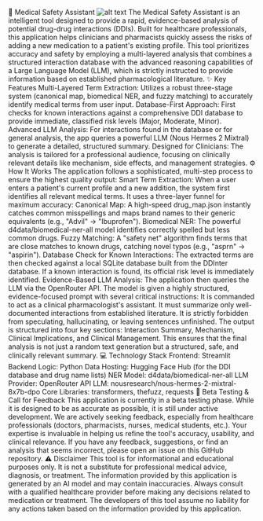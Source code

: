 🧠 Medical Safety Assistant
![alt text](https://static.streamlit.io/badges/streamlit_badge_black_white.svg)
The Medical Safety Assistant is an intelligent tool designed to provide a rapid, evidence-based analysis of potential drug-drug interactions (DDIs). Built for healthcare professionals, this application helps clinicians and pharmacists quickly assess the risks of adding a new medication to a patient's existing profile.
This tool prioritizes accuracy and safety by employing a multi-layered analysis that combines a structured interaction database with the advanced reasoning capabilities of a Large Language Model (LLM), which is strictly instructed to provide information based on established pharmacological literature.
✨ Key Features
Multi-Layered Term Extraction: Utilizes a robust three-stage system (canonical map, biomedical NER, and fuzzy matching) to accurately identify medical terms from user input.
Database-First Approach: First checks for known interactions against a comprehensive DDI database to provide immediate, classified risk levels (Major, Moderate, Minor).
Advanced LLM Analysis: For interactions found in the database or for general analysis, the app queries a powerful LLM (Nous Hermes 2 Mixtral) to generate a detailed, structured summary.
Designed for Clinicians: The analysis is tailored for a professional audience, focusing on clinically relevant details like mechanism, side effects, and management strategies.
⚙️ How It Works
The application follows a sophisticated, multi-step process to ensure the highest quality output:
Smart Term Extraction: When a user enters a patient's current profile and a new addition, the system first identifies all relevant medical terms. It uses a three-layer funnel for maximum accuracy:
Canonical Map: A high-speed drug_map.json instantly catches common misspellings and maps brand names to their generic equivalents (e.g., "Advil" -> "Ibuprofen").
Biomedical NER: The powerful d4data/biomedical-ner-all model identifies correctly spelled but less common drugs.
Fuzzy Matching: A "safety net" algorithm finds terms that are close matches to known drugs, catching novel typos (e.g., "asprn" -> "aspirin").
Database Check for Known Interactions: The extracted terms are then checked against a local SQLite database built from the DDInter database. If a known interaction is found, its official risk level is immediately identified.
Evidence-Based LLM Analysis: The application then queries the LLM via the OpenRouter API. The model is given a highly structured, evidence-focused prompt with several critical instructions:
It is commanded to act as a clinical pharmacologist's assistant.
It must summarize only well-documented interactions from established literature.
It is strictly forbidden from speculating, hallucinating, or leaving sentences unfinished.
The output is structured into four key sections: Interaction Summary, Mechanism, Clinical Implications, and Clinical Management.
This ensures that the final analysis is not just a random text generation but a structured, safe, and clinically relevant summary.
💻 Technology Stack
Frontend: Streamlit
Backend Logic: Python
Data Hosting: Hugging Face Hub (for the DDI database and drug name lists)
NER Model: d4data/biomedical-ner-all
LLM Provider: OpenRouter API
LLM: nousresearch/nous-hermes-2-mixtral-8x7b-dpo
Core Libraries: transformers, thefuzz, requests
🚧 Beta Testing & Call for Feedback
This application is currently in a beta testing phase. While it is designed to be as accurate as possible, it is still under active development.
We are actively seeking feedback, especially from healthcare professionals (doctors, pharmacists, nurses, medical students, etc.). Your expertise is invaluable in helping us refine the tool's accuracy, usability, and clinical relevance.
If you have any feedback, suggestions, or find an analysis that seems incorrect, please open an issue on this GitHub repository.
⚠️ Disclaimer
This tool is for informational and educational purposes only. It is not a substitute for professional medical advice, diagnosis, or treatment. The information provided by this application is generated by an AI model and may contain inaccuracies.
Always consult with a qualified healthcare provider before making any decisions related to medication or treatment. The developers of this tool assume no liability for any actions taken based on the information provided by this application.
